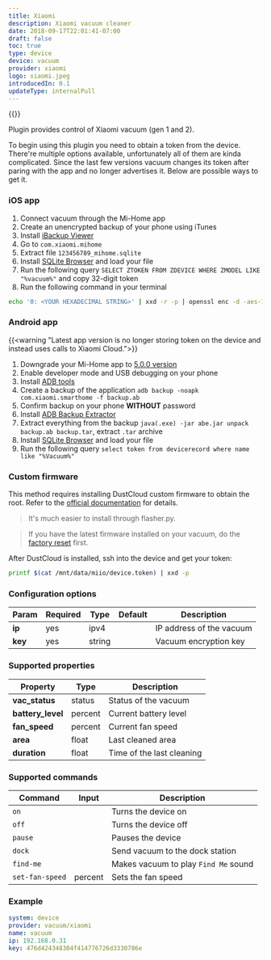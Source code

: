 ```yaml
---
title: Xiaomi
description: Xiaomi vacuum cleaner
date: 2018-09-17T22:01:41-07:00
draft: false
toc: true
type: device
device: vacuum
provider: xiaomi
logo: xiaomi.jpeg
introducedIn: 0.1
updateType: internalPull
---
```

{{<device>}}

Plugin provides control of Xiaomi vacuum (gen 1 and 2). 

To begin using this plugin you need to obtain a token from the device. There're multiple options available, unfortunately all of them are kinda complicated. Since the last few versions vacuum changes its token after paring with the app and no longer advertises it. Below are possible ways to get it. 

### iOS app

1. Connect vacuum through the Mi-Home app
1. Create an unencrypted backup of your phone using iTunes
1. Install [iBackup Viewer](http://www.imactools.com/iphonebackupviewer/)
1. Go to `com.xiaomi.mihome`
1. Extract file `123456789_mihome.sqlite`
1. Install [SQLite Browser](http://sqlitebrowser.org) and load your file
1. Run the following query `SELECT ZTOKEN FROM ZDEVICE WHERE ZMODEL LIKE "%vacuum%"` and copy 32-digit token
1. Run the following command in your terminal

```bash
echo '0: <YOUR HEXADECIMAL STRING>' | xxd -r -p | openssl enc -d -aes-128-ecb -nopad -nosalt -K 00000000000000000000000000000000
```

### Android app

{{<warning "Latest app version is no longer storing token on the device and instead uses calls to Xiaomi Cloud.">}}

1. Downgrade your Mi-Home app to [5.0.0 version](https://www.apkmirror.com/apk/xiaomi-inc/mihome/mihome-5-0-0-release/)
1. Enable developer mode and USB debugging on your phone 
1. Install [ADB tools](https://developer.android.com/studio/releases/platform-tools.html)
1. Create a backup of the application `adb backup -noapk com.xiaomi.smarthome -f backup.ab`
1. Confirm backup on your phone **WITHOUT** password
1. Install [ADB Backup Extractor](https://sourceforge.net/projects/adbextractor/)
1. Extract everything from the backup `java(.exe) -jar abe.jar unpack backup.ab backup.tar`, extract `.tar` archive
1. Install [SQLite Browser](http://sqlitebrowser.org) and load your file
1. Run the following query `select token from devicerecord where name like "%Vacuum%"`

### Custom firmware

This method requires installing DustCloud custom firmware to obtain the root. Refer to the [official documentation](https://github.com/dgiese/dustcloud/wiki/VacuumRobots-manual-update-root-Howto) for details. 

> It's much easier to install through flasher.py.

> If you have the latest firmware installed on your vacuum, do the [factory reset](https://github.com/dgiese/dustcloud/wiki/Xiaomi-Vacuum-Robots-Factory-Reset) first.

After DustCloud is installed, ssh into the device and get your token: 

```bash
printf $(cat /mnt/data/miio/device.token) | xxd -p
```

### Configuration options

| Param | Required | Type | Default | Description |
|-------|----------|------|---------|-------------|
| **ip** | yes | ipv4 || IP address of the vacuum |
| **key** | yes | string || Vacuum encryption key |

### Supported properties

| Property | Type | Description |
|----------|------|-------------|
| **vac_status** | status | Status of the vacuum | 
| **battery_level** | percent | Current battery level | 
| **fan_speed** | percent | Current fan speed | 
| **area** | float | Last cleaned area | 
| **duration** | float | Time of the last cleaning |

### Supported commands

| Command | Input | Description |
| --------|-------|-------------|
| `on` || Turns the device on |
| `off` || Turns the device off |
| `pause` || Pauses the device |
| `dock` || Send vacuum to the dock station | 
| `find-me` || Makes vacuum to play `Find Me` sound |
| `set-fan-speed` | percent | Sets the fan speed |

### Example

```yaml
system: device
provider: vacuum/xiaomi
name: vacuum
ip: 192.168.0.31
key: 476d424348304f414776726d3330786e
```